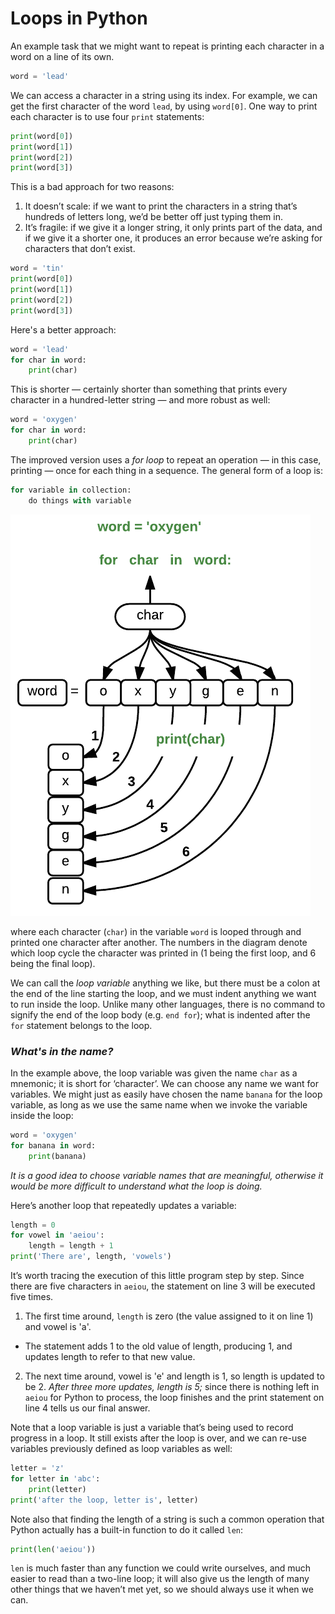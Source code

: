 # Loops in Python
An example task that we might want to repeat is printing each character in a word on a line of its own.


```python
word = 'lead'
```

We can access a character in a string using its index. For example, we can get the first character of the word `lead`, by using `word[0]`. One way to print each character is to use four `print` statements:


```python
print(word[0])
print(word[1])
print(word[2])
print(word[3])
```
This is a bad approach for two reasons:
1. It doesn’t scale: if we want to print the characters in a string that’s hundreds of letters long, we’d be better off just typing them in.
2. It’s fragile: if we give it a longer string, it only prints part of the data, and if we give it a shorter one, it produces an error because we’re asking for characters that don’t exist.


```python
word = 'tin'
print(word[0])
print(word[1])
print(word[2])
print(word[3])
```
Here's a better approach:
```python
word = 'lead'
for char in word:
    print(char)
```
This is shorter — certainly shorter than something that prints every character in a hundred-letter string — and more robust as well:
```python
word = 'oxygen'
for char in word:
    print(char)
```
The improved version uses a *for loop* to repeat an operation — in this case, printing — once for each thing in a sequence. The general form of a loop is:
```python
for variable in collection:
    do things with variable
```
![loops](loops.png)

where each character (`char`) in the variable `word` is looped through and printed one character after another. The numbers in the diagram denote which loop cycle the character was printed in (1 being the first loop, and 6 being the final loop).

We can call the *loop variable* anything we like, but there must be a colon at the end of the line starting the loop, and we must indent anything we want to run inside the loop. Unlike many other languages, there is no command to signify the end of the loop body (e.g. `end for`); what is indented after the `for` statement belongs to the loop.

### *What's in the name?*

In the example above, the loop variable was given the name `char` as a mnemonic; it is short for ‘character’. We can choose any name we want for variables. We might just as easily have chosen the name `banana` for the loop variable, as long as we use the same name when we invoke the variable inside the loop:


```python
word = 'oxygen'
for banana in word:
    print(banana)
```
*It is a good idea to choose variable names that are meaningful, otherwise it would be more difficult to understand what the loop is doing.*

Here’s another loop that repeatedly updates a variable:


```python
length = 0
for vowel in 'aeiou':
    length = length + 1
print('There are', length, 'vowels')
```
It’s worth tracing the execution of this little program step by step. Since there are five characters in `aeiou`, the statement on line 3 will be executed five times. 
1. The first time around, `length` is zero (the value assigned to it on line 1) and vowel is 'a'. 
- The statement adds 1 to the old value of length, producing 1, and updates length to refer to that new value. 
2. The next time around, vowel is 'e' and length is 1, so length is updated to be 2. 
*After three more updates, length is 5;* since there is nothing left in `aeiou` for Python to process, the loop finishes and the print statement on line 4 tells us our final answer.

Note that a loop variable is just a variable that’s being used to record progress in a loop. It still exists after the loop is over, and we can re-use variables previously defined as loop variables as well:


```python
letter = 'z'
for letter in 'abc':
    print(letter)
print('after the loop, letter is', letter)
```
Note also that finding the length of a string is such a common operation that Python actually has a built-in function to do it called `len`:
```python
print(len('aeiou'))
```
`len` is much faster than any function we could write ourselves, and much easier to read than a two-line loop; it will also give us the length of many other things that we haven’t met yet, so we should always use it when we can.